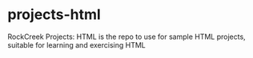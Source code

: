 # projects-html
RockCreek Projects: HTML is the repo to use for sample HTML projects, suitable for learning and exercising HTML
